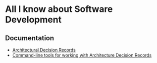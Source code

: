 # All I know about Software Development

## Documentation ##
 * [Architectural Decision Records](http://product.reverb.com/2015/05/09/documenting-architecture-decisions-the-reverb-way/)
 * [Command-line tools for working with Architecture Decision Records](https://github.com/npryce/adr-tools)
